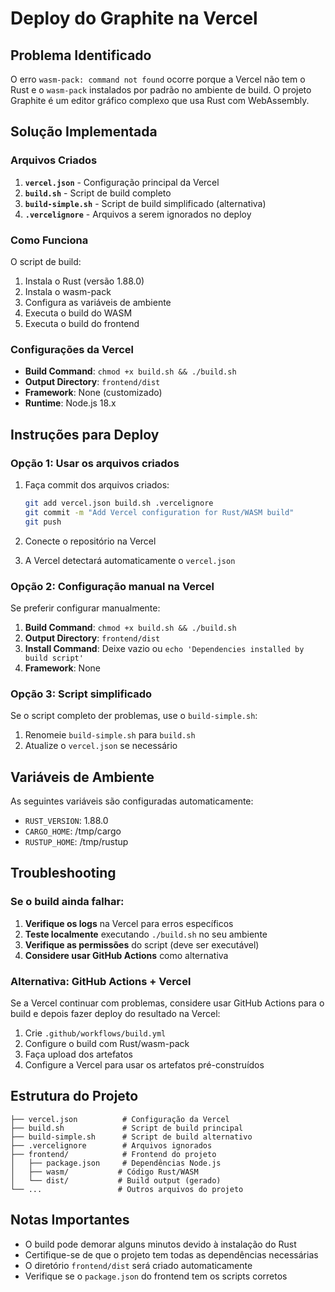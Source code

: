 # Deploy do Graphite na Vercel

## Problema Identificado

O erro `wasm-pack: command not found` ocorre porque a Vercel não tem o Rust e o `wasm-pack` instalados por padrão no ambiente de build. O projeto Graphite é um editor gráfico complexo que usa Rust com WebAssembly.

## Solução Implementada

### Arquivos Criados

1. **`vercel.json`** - Configuração principal da Vercel
2. **`build.sh`** - Script de build completo
3. **`build-simple.sh`** - Script de build simplificado (alternativa)
4. **`.vercelignore`** - Arquivos a serem ignorados no deploy

### Como Funciona

O script de build:
1. Instala o Rust (versão 1.88.0)
2. Instala o wasm-pack
3. Configura as variáveis de ambiente
4. Executa o build do WASM
5. Executa o build do frontend

### Configurações da Vercel

- **Build Command**: `chmod +x build.sh && ./build.sh`
- **Output Directory**: `frontend/dist`
- **Framework**: None (customizado)
- **Runtime**: Node.js 18.x

## Instruções para Deploy

### Opção 1: Usar os arquivos criados

1. Faça commit dos arquivos criados:
   ```bash
   git add vercel.json build.sh .vercelignore
   git commit -m "Add Vercel configuration for Rust/WASM build"
   git push
   ```

2. Conecte o repositório na Vercel
3. A Vercel detectará automaticamente o `vercel.json`

### Opção 2: Configuração manual na Vercel

Se preferir configurar manualmente:

1. **Build Command**: `chmod +x build.sh && ./build.sh`
2. **Output Directory**: `frontend/dist`
3. **Install Command**: Deixe vazio ou `echo 'Dependencies installed by build script'`
4. **Framework**: None

### Opção 3: Script simplificado

Se o script completo der problemas, use o `build-simple.sh`:

1. Renomeie `build-simple.sh` para `build.sh`
2. Atualize o `vercel.json` se necessário

## Variáveis de Ambiente

As seguintes variáveis são configuradas automaticamente:
- `RUST_VERSION`: 1.88.0
- `CARGO_HOME`: /tmp/cargo
- `RUSTUP_HOME`: /tmp/rustup

## Troubleshooting

### Se o build ainda falhar:

1. **Verifique os logs** na Vercel para erros específicos
2. **Teste localmente** executando `./build.sh` no seu ambiente
3. **Verifique as permissões** do script (deve ser executável)
4. **Considere usar GitHub Actions** como alternativa

### Alternativa: GitHub Actions + Vercel

Se a Vercel continuar com problemas, considere usar GitHub Actions para o build e depois fazer deploy do resultado na Vercel:

1. Crie `.github/workflows/build.yml`
2. Configure o build com Rust/wasm-pack
3. Faça upload dos artefatos
4. Configure a Vercel para usar os artefatos pré-construídos

## Estrutura do Projeto

```
├── vercel.json          # Configuração da Vercel
├── build.sh             # Script de build principal
├── build-simple.sh      # Script de build alternativo
├── .vercelignore        # Arquivos ignorados
├── frontend/            # Frontend do projeto
│   ├── package.json     # Dependências Node.js
│   ├── wasm/           # Código Rust/WASM
│   └── dist/           # Build output (gerado)
└── ...                 # Outros arquivos do projeto
```

## Notas Importantes

- O build pode demorar alguns minutos devido à instalação do Rust
- Certifique-se de que o projeto tem todas as dependências necessárias
- O diretório `frontend/dist` será criado automaticamente
- Verifique se o `package.json` do frontend tem os scripts corretos
